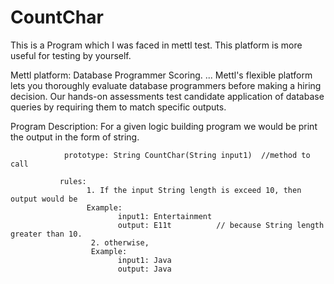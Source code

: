 # CountChar

This is a Program which I was faced in mettl test. This platform is more useful for testing by yourself.

Mettl platform: Database Programmer Scoring. ... Mettl's flexible platform lets you thoroughly evaluate database programmers before making a hiring decision. Our hands-on assessments test candidate application of database queries by requiring them to match specific outputs.

Program Description:
                For a given logic building program we would be print the output in the form of string. 
                
                prototype: String CountChar(String input1)  //method to call
                
               rules:
                     1. If the input String length is exceed 10, then output would be
                     Example:
                            input1: Entertainment
                            output: E11t          // because String length greater than 10.
                      2. otherwise,
                      Example:
                            input1: Java
                            output: Java 
